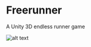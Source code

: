# Freerunner
A Unity 3D endless runner game

![alt text](https://img.itch.zone/aW1hZ2UvMTEwOTUxNy82NDEzMzkwLnBuZw==/original/PmETwC.png)
